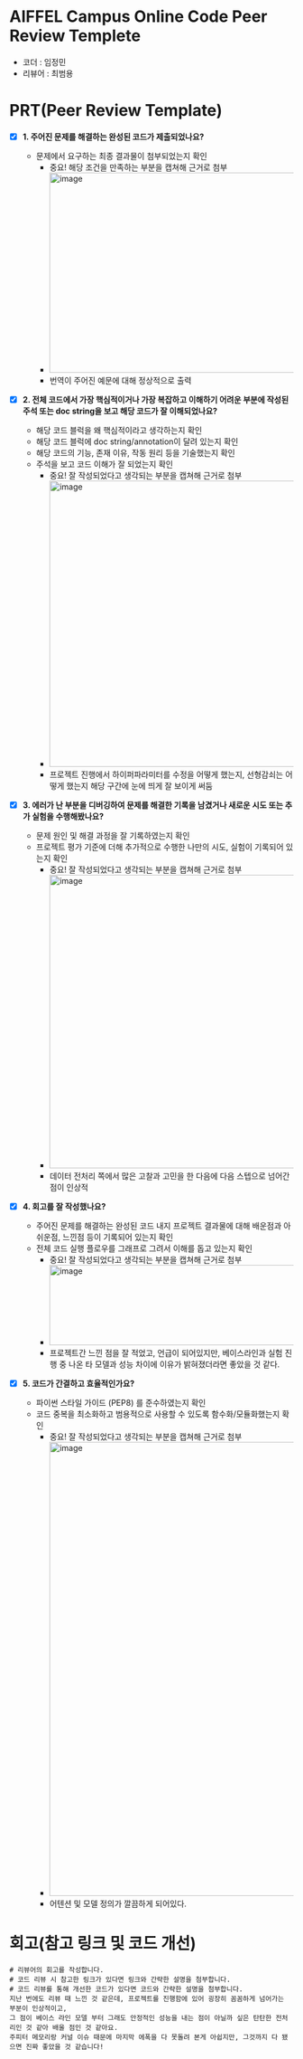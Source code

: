 # AIFFEL Campus Online Code Peer Review Templete
- 코더 : 임정민
- 리뷰어 : 최범용


# PRT(Peer Review Template)
- [x]  **1. 주어진 문제를 해결하는 완성된 코드가 제출되었나요?**
    - 문제에서 요구하는 최종 결과물이 첨부되었는지 확인
        - 중요! 해당 조건을 만족하는 부분을 캡쳐해 근거로 첨부
        - <img width="836" height="354" alt="image" src="https://github.com/user-attachments/assets/1af527ff-a18e-4680-8233-d8bfb04077e9" />
        - 번역이 주어진 예문에 대해 정상적으로 출력

    
- [x]  **2. 전체 코드에서 가장 핵심적이거나 가장 복잡하고 이해하기 어려운 부분에 작성된 
주석 또는 doc string을 보고 해당 코드가 잘 이해되었나요?**
    - 해당 코드 블럭을 왜 핵심적이라고 생각하는지 확인
    - 해당 코드 블럭에 doc string/annotation이 달려 있는지 확인
    - 해당 코드의 기능, 존재 이유, 작동 원리 등을 기술했는지 확인
    - 주석을 보고 코드 이해가 잘 되었는지 확인
        - 중요! 잘 작성되었다고 생각되는 부분을 캡쳐해 근거로 첨부
        - <img width="873" height="506" alt="image" src="https://github.com/user-attachments/assets/fa0ecbb6-406a-4a0a-92b1-e8e02bdff559" />
        - 프로젝트 진행에서 하이퍼파라미터를 수정을 어떻게 했는지, 선형감쇠는 어떻게 했는지 해당 구간에 눈에 띄게 잘 보이게 써둠

        
- [x]  **3. 에러가 난 부분을 디버깅하여 문제를 해결한 기록을 남겼거나
새로운 시도 또는 추가 실험을 수행해봤나요?**
    - 문제 원인 및 해결 과정을 잘 기록하였는지 확인
    - 프로젝트 평가 기준에 더해 추가적으로 수행한 나만의 시도, 
    실험이 기록되어 있는지 확인
        - 중요! 잘 작성되었다고 생각되는 부분을 캡쳐해 근거로 첨부
        - <img width="901" height="519" alt="image" src="https://github.com/user-attachments/assets/5a766efa-c6f3-4a78-a1bc-4af11bc07441" />
        - 데이터 전처리 쪽에서 많은 고찰과 고민을 한 다음에 다음 스텝으로 넘어간 점이 인상적

        
- [x]  **4. 회고를 잘 작성했나요?**
    - 주어진 문제를 해결하는 완성된 코드 내지 프로젝트 결과물에 대해
    배운점과 아쉬운점, 느낀점 등이 기록되어 있는지 확인
    - 전체 코드 실행 플로우를 그래프로 그려서 이해를 돕고 있는지 확인
        - 중요! 잘 작성되었다고 생각되는 부분을 캡쳐해 근거로 첨부
        - <img width="901" height="142" alt="image" src="https://github.com/user-attachments/assets/560eea6f-d876-4b0a-a49d-31266c89601d" />
        - 프로젝트간 느낀 점을 잘 적었고, 언급이 되어있지만, 베이스라인과 실험 진행 중 나온 타 모델과 성능 차이에 이유가 밝혀졌더라면 좋았을 것 같다.

        
- [x]  **5. 코드가 간결하고 효율적인가요?**
    - 파이썬 스타일 가이드 (PEP8) 를 준수하였는지 확인
    - 코드 중복을 최소화하고 범용적으로 사용할 수 있도록 함수화/모듈화했는지 확인
        - 중요! 잘 작성되었다고 생각되는 부분을 캡쳐해 근거로 첨부
        - <img width="857" height="803" alt="image" src="https://github.com/user-attachments/assets/01db2d7d-094a-4a69-b6d9-a1ab0850b948" />
        - 어텐션 및 모델 정의가 깔끔하게 되어있다.



# 회고(참고 링크 및 코드 개선)
```
# 리뷰어의 회고를 작성합니다.
# 코드 리뷰 시 참고한 링크가 있다면 링크와 간략한 설명을 첨부합니다.
# 코드 리뷰를 통해 개선한 코드가 있다면 코드와 간략한 설명을 첨부합니다.
지난 번에도 리뷰 때 느낀 것 같은데, 프로젝트를 진행함에 있어 굉장히 꼼꼼하게 넘어가는 부분이 인상적이고,
그 점이 베이스 라인 모델 부터 그래도 안정적인 성능을 내는 점이 아닐까 싶은 탄탄한 전처리인 것 같아 배울 점인 것 같아요.
주피터 메모리랑 커널 이슈 때문에 마지막 에폭을 다 못돌려 본게 아쉽지만, 그것까지 다 됐으면 진짜 좋았을 것 같습니다!
```
